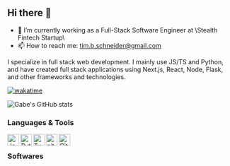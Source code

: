 ## Hi there 👋

- 🔭 I’m currently working as a Full-Stack Software Engineer at \\Stealth Fintech Startup\\
- 📫 How to reach me: tim.b.schneider@gmail.com

I specialize in full stack web development. I mainly use JS/TS and Python, and have created full stack applications using Next.js, React, Node, Flask, and other frameworks and technologies.

[![wakatime](https://wakatime.com/badge/user/21675c93-8fbf-415d-99d9-b7a584538f36.svg)](https://wakatime.com/@21675c93-8fbf-415d-99d9-b7a584538f36)

![Gabe's GitHub stats](https://github-readme-stats.vercel.app/api?username=Tasselhat&theme=swift&show_icons=true&count_private=true&hide_rank=true) <br>

### Languages & Tools
<a href="https://developer.mozilla.org/en-US/docs/Web/JavaScript" target="_blank"> <img align="left" alt="Javascript" width="26px" src=""/> </a>
<a href="https://www.python.org" target="_blank"> <img align="left" alt="Python" width="26px" src=""/> </a>
<a href="https://www.typescriptlang.org/" target="_blank"> <img align="left" alt="Typescript" width="26px" src=""/> </a>
<a href="https://git-scm.com/" target="_blank"> <img align="left" alt="git" width="26px" src=""/> </a>
<img align="left" alt="GitHub" width="26px" src="" />

<br>

### Softwares 
